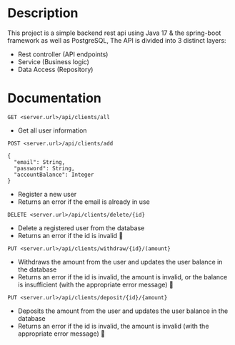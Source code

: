 # Description
This project is a simple backend rest api using Java 17 & the spring-boot framework as well as PostgreSQL,
The API is divided into 3 distinct layers:
  - Rest controller (API endpoints)
  - Service (Business logic)
  - Data Access (Repository)



# Documentation

`GET <server.url>/api/clients/all `
- Get all user information

`POST <server.url>/api/clients/add`
```
{
  "email": String,
  "password": String,
  "accountBalance": Integer
}
```
- Register a new user
- Returns an error if the email is already in use

`DELETE <server.url>/api/clients/delete/{id}`
- Delete a registered user from the database
- Returns an error if the id is invalid 🔴

`PUT <server.url>/api/clients/withdraw/{id}/(amount}`
- Withdraws the amount from the user and updates the user balance in the database
- Returns an error if the id is invalid, the amount is invalid, or the balance is insufficient (with the appropriate error message) 🔴


`PUT <server.url>/api/clients/deposit/{id}/{amount}`
- Deposits the amount from the user and updates the user balance in the database
- Returns an error if the id is invalid, the amount is invalid (with the appropriate error message) 🔴
